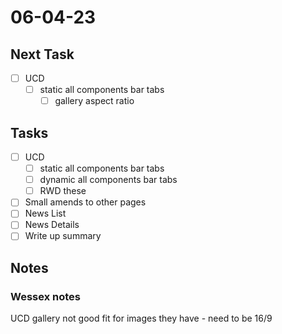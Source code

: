 # 06-04-23

## Next Task
- [ ] UCD
  - [ ] static all components bar tabs
    - [ ] gallery aspect ratio

## Tasks
- [ ] UCD
  - [ ] static all components bar tabs
  - [ ] dynamic all components bar tabs
  - [ ] RWD these

- [ ] Small amends to other pages
- [ ] News List
- [ ] News Details
- [ ] Write up summary

## Notes

### Wessex notes
UCD gallery not good fit for images they have - need to be 16/9
